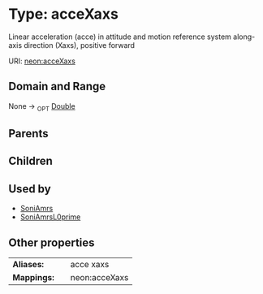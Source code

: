 
# Type: acceXaxs


Linear acceleration (acce) in attitude and motion reference system along-axis direction (Xaxs), positive forward

URI: [neon:acceXaxs](https://data.neonscience.org/acceXaxs)


## Domain and Range

None ->  <sub>OPT</sub> [Double](types/Double.md)

## Parents


## Children


## Used by

 * [SoniAmrs](SoniAmrs.md)
 * [SoniAmrsL0prime](SoniAmrsL0prime.md)

## Other properties

|  |  |  |
| --- | --- | --- |
| **Aliases:** | | acce xaxs |
| **Mappings:** | | neon:acceXaxs |

